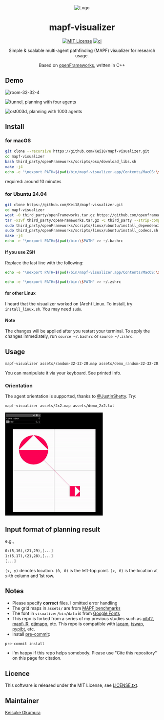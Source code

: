 <div align="center">

<img src="./assets/logo.png" alt="Logo" width="400">

# mapf-visualizer

[![MIT License](http://img.shields.io/badge/license-MIT-blue.svg?style=flat)](LICENSE)
[![ci](https://github.com/Kei18/mapf-visualizer/actions/workflows/ci.yml/badge.svg)](https://github.com/Kei18/mapf-visualizer/actions/workflows/ci.yml)

Simple & scalable multi-agent pathfinding (MAPF) visualizer for research usage.

Based on [openFrameworks](https://openframeworks.cc/), written in C++

</div>

## Demo

![room-32-32-4](./assets/demo_room.gif)

![tunnel, planning with four agents](./assets/demo_tunnel.gif)

![ost003d, planning with 1000 agents](./assets/demo_ost003d.gif)

## Install

### for macOS

```sh
git clone --recursive https://github.com/Kei18/mapf-visualizer.git
cd mapf-visualizer
bash third_party/openFrameworks/scripts/osx/download_libs.sh
make -j4
echo -e "\nexport PATH=$(pwd)/bin/mapf-visualizer.app/Contents/MacOS:\$PATH" >> ~/.bashrc
```

required: around 10 minutes

### for Ubuntu 24.04

```sh
git clone https://github.com/Kei18/mapf-visualizer.git
cd mapf-visualizer
wget -O third_party/openFrameworks.tar.gz https://github.com/openframeworks/openFrameworks/releases/download/0.12.0/of_v0.12.0_linux64gcc6_release.tar.gz
tar -xzvf third_party/openFrameworks.tar.gz -C third_party --strip-components=1 --one-top-level=openFrameworks
sudo third_party/openFrameworks/scripts/linux/ubuntu/install_dependencies.sh
sudo third_party/openFrameworks/scripts/linux/ubuntu/install_codecs.sh
make -j4
echo -e "\nexport PATH=$(pwd)/bin:\$PATH" >> ~/.bashrc
```

#### If you use ZSH
Replace the last line with the following:
```sh
echo -e "\nexport PATH=$(pwd)/bin/mapf-visualizer.app/Contents/MacOS:\$PATH" >> ~/.zshrc
```

```sh
echo -e "\nexport PATH=$(pwd)/bin:\$PATH" >> ~/.zshrc
```

#### for other Linux

I heard that the visualizer worked on (Arch) Linux.
To install, try `install_linux.sh`.
You may need `sudo`.

#### Note
The changes will be applied after you restart your terminal. To apply the changes immediately, run `source ~/.bashrc` or `source ~/.zshrc`.

## Usage

```sh
mapf-visualizer assets/random-32-32-20.map assets/demo_random-32-32-20.txt
```

You can manipulate it via your keyboard. See printed info.

### Orientation

The agent orientation is supported, thanks to [@JustinShetty](https://github.com/JustinShetty).
Try:

```sh
mapf-visualizer assets/2x2.map assets/demo_2x2.txt
```

![](./assets/orientation.gif)


## Input format of planning result

e.g.,
```txt
0:(5,16),(21,29),[...]
1:(5,17),(21,28),[...]
[...]
```

`(x, y)` denotes location.
`(0, 0)` is the left-top point.
`(x, 0)` is the location at `x`-th column and 1st row.

## Notes

- Please specify **correct** files. I omitted error handling
- The grid maps in `assets/` are from [MAPF benchmarks](https://movingai.com/benchmarks/mapf.html)
- The font in `visualizer/bin/data` is from [Google Fonts](https://fonts.google.com/)
- This repo is forked from a series of my previous studies such as
  [pibt2](https://kei18.github.io/pibt2),
  [mapf-IR](https://kei18.github.io/mapf-IR/),
  [otimapp](https://kei18.github.io/otimapp/), etc.
  This repo is compatible with
  [lacam](https://kei18.github.io/lacam/),
  [tswap](https://kei18.github.io/tswap/),
  [pypibt](https://github.com/Kei18/pypibt), etc.
- Install [pre-commit](https://pre-commit.com/):
```sh
pre-commit install
```
- I'm happy if this repo helps somebody. Please use "Cite this repository" on this page for citation.

## Licence

This software is released under the MIT License, see [LICENSE.txt](LICENCE.txt).

## Maintainer

[Keisuke Okumura](https://kei18.github.io)
